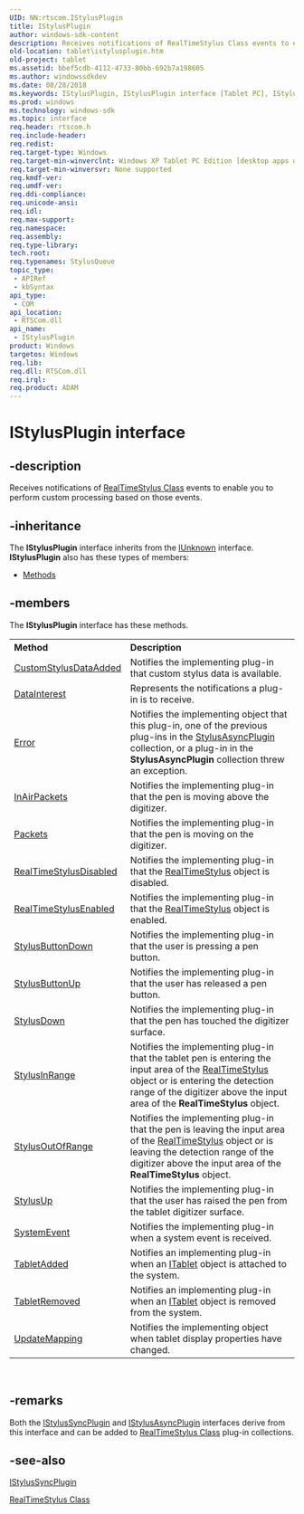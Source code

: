 ```yaml
---
UID: NN:rtscom.IStylusPlugin
title: IStylusPlugin
author: windows-sdk-content
description: Receives notifications of RealTimeStylus Class events to enable you to perform custom processing based on those events.
old-location: tablet\istylusplugin.htm
old-project: tablet
ms.assetid: bbef5cdb-4112-4733-80bb-692b7a198605
ms.author: windowssdkdev
ms.date: 08/28/2018
ms.keywords: IStylusPlugin, IStylusPlugin interface [Tablet PC], IStylusPlugin interface [Tablet PC],described, bbef5cdb-4112-4733-80bb-692b7a198605, rtscom/IStylusPlugin, tablet.istylusplugin
ms.prod: windows
ms.technology: windows-sdk
ms.topic: interface
req.header: rtscom.h
req.include-header: 
req.redist: 
req.target-type: Windows
req.target-min-winverclnt: Windows XP Tablet PC Edition [desktop apps only]
req.target-min-winversvr: None supported
req.kmdf-ver: 
req.umdf-ver: 
req.ddi-compliance: 
req.unicode-ansi: 
req.idl: 
req.max-support: 
req.namespace: 
req.assembly: 
req.type-library: 
tech.root: 
req.typenames: StylusQueue
topic_type:
 - APIRef
 - kbSyntax
api_type:
 - COM
api_location:
 - RTSCom.dll
api_name:
 - IStylusPlugin
product: Windows
targetos: Windows
req.lib: 
req.dll: RTSCom.dll
req.irql: 
req.product: ADAM
---
```


# IStylusPlugin interface


## -description



Receives notifications of <a href="https://msdn.microsoft.com/fd686a78-b0a8-41d2-a37b-90544f531270">RealTimeStylus Class</a> events to enable you to perform custom processing based on those events.




## -inheritance

The <b xmlns:loc="http://microsoft.com/wdcml/l10n">IStylusPlugin</b> interface inherits from the <a href="https://msdn.microsoft.com/33f1d79a-33fc-4ce5-a372-e08bda378332">IUnknown</a> interface. <b>IStylusPlugin</b> also has these types of members:
<ul>
<li><a href="https://docs.microsoft.com/">Methods</a></li>
</ul>

## -members

The <b>IStylusPlugin</b> interface has these methods.
<table class="members" id="memberListMethods">
<tr>
<th align="left" width="37%">Method</th>
<th align="left" width="63%">Description</th>
</tr>
<tr data="declared;">
<td align="left" width="37%">
<a href="https://msdn.microsoft.com/0d3f556c-b0a8-4346-b7da-82f1a3c2603c">CustomStylusDataAdded</a>
</td>
<td align="left" width="63%">
Notifies the implementing plug-in that custom stylus data is available.

</td>
</tr>
<tr data="declared;">
<td align="left" width="37%">
<a href="https://msdn.microsoft.com/7ff6ccf2-292c-4321-be2a-d6db7ce14943">DataInterest</a>
</td>
<td align="left" width="63%">
Represents the notifications a plug-in is to receive.

</td>
</tr>
<tr data="declared;">
<td align="left" width="37%">
<a href="https://msdn.microsoft.com/236589f8-a6ae-4db3-8be4-68c5babeb9f0">Error</a>
</td>
<td align="left" width="63%">
Notifies the implementing object that this plug-in, one of the previous plug-ins in the <a href="https://msdn.microsoft.com/bf961d70-2576-493b-a34d-c7c72b6c0234">StylusAsyncPlugin</a> collection, or a plug-in in the <b>StylusAsyncPlugin</b> collection threw an exception.

</td>
</tr>
<tr data="declared;">
<td align="left" width="37%">
<a href="https://msdn.microsoft.com/9ff5f784-33f0-45b8-bccd-3e90a9afd67f">InAirPackets</a>
</td>
<td align="left" width="63%">
Notifies the implementing plug-in that the pen is moving above the digitizer.

</td>
</tr>
<tr data="declared;">
<td align="left" width="37%">
<a href="https://msdn.microsoft.com/c6a3d563-4776-4ac6-bdc3-798192ba4546">Packets</a>
</td>
<td align="left" width="63%">
Notifies the implementing plug-in that the pen is moving on the digitizer.

</td>
</tr>
<tr data="declared;">
<td align="left" width="37%">
<a href="https://msdn.microsoft.com/62425c21-62fb-4a29-b024-8d5dc237b430">RealTimeStylusDisabled</a>
</td>
<td align="left" width="63%">
Notifies the implementing plug-in that the <a href="https://msdn.microsoft.com/fd686a78-b0a8-41d2-a37b-90544f531270">RealTimeStylus</a> object is disabled.

</td>
</tr>
<tr data="declared;">
<td align="left" width="37%">
<a href="https://msdn.microsoft.com/bd5689c1-32e2-4a37-8dd2-4525b16f4662">RealTimeStylusEnabled</a>
</td>
<td align="left" width="63%">
Notifies the implementing plug-in that the <a href="https://msdn.microsoft.com/fd686a78-b0a8-41d2-a37b-90544f531270">RealTimeStylus</a> object is enabled.

</td>
</tr>
<tr data="declared;">
<td align="left" width="37%">
<a href="https://msdn.microsoft.com/60cd2b46-14f7-4a06-a1e7-5b2aa9a1f05c">StylusButtonDown</a>
</td>
<td align="left" width="63%">
Notifies the implementing plug-in that the user is pressing a pen button.

</td>
</tr>
<tr data="declared;">
<td align="left" width="37%">
<a href="https://msdn.microsoft.com/a56182f3-3e9a-4cc2-895d-54010cd00cb4">StylusButtonUp</a>
</td>
<td align="left" width="63%">
Notifies the implementing plug-in that the user has released a pen button.

</td>
</tr>
<tr data="declared;">
<td align="left" width="37%">
<a href="https://msdn.microsoft.com/13fb831c-e3e8-4e04-81ce-d4658be105a0">StylusDown</a>
</td>
<td align="left" width="63%">
Notifies the implementing plug-in that the pen has touched the digitizer surface.

</td>
</tr>
<tr data="declared;">
<td align="left" width="37%">
<a href="https://msdn.microsoft.com/586e7fee-6340-46b6-941f-1316b2925e1c">StylusInRange</a>
</td>
<td align="left" width="63%">
Notifies the implementing plug-in that the tablet pen is entering the input area of the <a href="https://msdn.microsoft.com/fd686a78-b0a8-41d2-a37b-90544f531270">RealTimeStylus</a> object or is entering the detection range of the digitizer above the input area of the <b>RealTimeStylus</b> object.

</td>
</tr>
<tr data="declared;">
<td align="left" width="37%">
<a href="https://msdn.microsoft.com/fd662c32-c226-4dbb-807a-3e560452ef15">StylusOutOfRange</a>
</td>
<td align="left" width="63%">
Notifies the implementing plug-in that the pen is leaving the input area of the <a href="https://msdn.microsoft.com/fd686a78-b0a8-41d2-a37b-90544f531270">RealTimeStylus</a> object or is leaving the detection range of the digitizer above the input area of the <b>RealTimeStylus</b> object.

</td>
</tr>
<tr data="declared;">
<td align="left" width="37%">
<a href="https://msdn.microsoft.com/b0f9e49c-6a16-43c5-a653-d6142e58019a">StylusUp</a>
</td>
<td align="left" width="63%">
Notifies the implementing plug-in that the user has raised the pen from the tablet digitizer surface.

</td>
</tr>
<tr data="declared;">
<td align="left" width="37%">
<a href="https://msdn.microsoft.com/7cdba29e-0599-45f7-8853-3e8fa29897e8">SystemEvent</a>
</td>
<td align="left" width="63%">
Notifies the implementing plug-in when a system event is received.

</td>
</tr>
<tr data="declared;">
<td align="left" width="37%">
<a href="https://msdn.microsoft.com/fbc971ad-7cfb-4f75-8d63-a210a7967424">TabletAdded</a>
</td>
<td align="left" width="63%">
Notifies an implementing plug-in when an <a href="https://msdn.microsoft.com/31e11f7d-5610-4c49-9203-2dc322fbef95">ITablet</a> object is attached to the system.

</td>
</tr>
<tr data="declared;">
<td align="left" width="37%">
<a href="https://msdn.microsoft.com/b953c2f8-3f49-4b7a-af4a-528c8815b066">TabletRemoved</a>
</td>
<td align="left" width="63%">
Notifies an implementing plug-in when an <a href="https://msdn.microsoft.com/31e11f7d-5610-4c49-9203-2dc322fbef95">ITablet</a> object is removed from the system.

</td>
</tr>
<tr data="declared;">
<td align="left" width="37%">
<a href="https://msdn.microsoft.com/26cefb86-a21e-432d-b3db-1669d5b9cd05">UpdateMapping</a>
</td>
<td align="left" width="63%">
Notifies the implementing object when tablet display properties have changed.

</td>
</tr>
</table> 


## -remarks



Both the <a href="https://msdn.microsoft.com/e3e02d5a-a004-49de-b2d8-86ccfc120481">IStylusSyncPlugin</a> and <a href="https://msdn.microsoft.com/bf961d70-2576-493b-a34d-c7c72b6c0234">IStylusAsyncPlugin</a> interfaces derive from this interface and can be added to <a href="https://msdn.microsoft.com/fd686a78-b0a8-41d2-a37b-90544f531270">RealTimeStylus Class</a> plug-in collections.




## -see-also




<a href="https://msdn.microsoft.com/e3e02d5a-a004-49de-b2d8-86ccfc120481">IStylusSyncPlugin</a>



<a href="https://msdn.microsoft.com/fd686a78-b0a8-41d2-a37b-90544f531270">RealTimeStylus Class</a>
 

 

